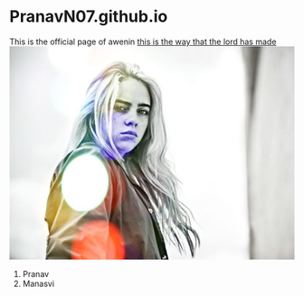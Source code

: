 # PranavN07.github.io
This is the official page of awenin
[this is the way that the lord has made](https://en.wikipedia.org/wiki/Camila_Cabello)
<img src="bil.jpg">
1. Pranav
2. Manasvi
